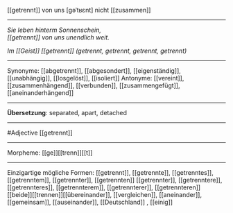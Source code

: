 [[getrennt]] von uns [ɡəˈtʁɛnt]
nicht [[zusammen]]

---
*Sie leben hinterm Sonnenschein,*  
*[[getrennt]] von uns unendlich weit.*  

*Im [[Geist]] [[getrennt]] (getrennt, getrennt, getrennt, getrennt)*  

---
Synonyme: 
[[abgetrennt]], [[abgesondert]], [[eigenständig]], [[unabhängig]], [[losgelöst]], [[isoliert]]
Antonyme:
[[vereint]], [[zusammenhängend]], [[verbunden]], [[zusammengefügt]], [[aneinanderhängend]]

---
**Übersetzung**:
separated, apart, detached

---
#Adjective [[getrennt]]

---
Morpheme:
[[ge]][[trenn]][[t]]

---

Einzigartige mögliche Formen: 
[[getrennt]], [[getrennte]], [[getrenntes]], [[getrenntem]], [[getrennter]], [[getrennten]]
[[getrennter]], [[getrenntere]], [[getrennteres]], [[getrennterem]], [[getrennterer]], [[getrennteren]]
[[beide]][[trennen]][[übereinander]], [[vergleichen]], [[aneinander]], [[gemeinsam]], [[auseinander]], [[Deutschland]]
, [[einig]]